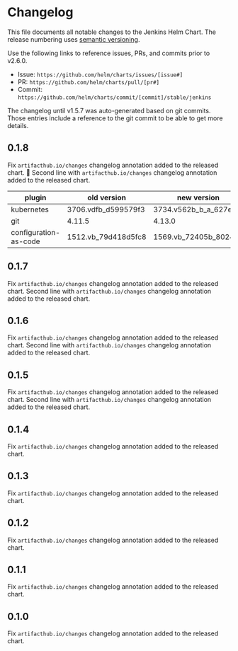# Changelog

This file documents all notable changes to the Jenkins Helm Chart.
The release numbering uses [semantic versioning](http://semver.org).

Use the following links to reference issues, PRs, and commits prior to v2.6.0.

* Issue:  `https://github.com/helm/charts/issues/[issue#]`
* PR:     `https://github.com/helm/charts/pull/[pr#]`
* Commit: `https://github.com/helm/charts/commit/[commit]/stable/jenkins`

The changelog until v1.5.7 was auto-generated based on git commits.
Those entries include a reference to the git commit to be able to get more details.

## 0.1.8

Fix `artifacthub.io/changes` changelog annotation added to the released chart.
🚀 Second line with `artifacthub.io/changes` changelog annotation added to the released chart.

| plugin                | old version           | new version            |
|-----------------------|-----------------------|------------------------|
| kubernetes            | 3706.vdfb_d599579f3   | 3734.v562b_b_a_627ea_c |
| git                   | 4.11.5                | 4.13.0                 |
| configuration-as-code | 1512.vb_79d418d5fc8   | 1569.vb_72405b_80249   |

## 0.1.7

Fix `artifacthub.io/changes` changelog annotation added to the released chart.
Second line with `artifacthub.io/changes` changelog annotation added to the released chart.

## 0.1.6

Fix `artifacthub.io/changes` changelog annotation added to the released chart.
Second line with `artifacthub.io/changes` changelog annotation added to the released chart.

## 0.1.5

Fix `artifacthub.io/changes` changelog annotation added to the released chart.
Second line with `artifacthub.io/changes` changelog annotation added to the released chart.

## 0.1.4

Fix `artifacthub.io/changes` changelog annotation added to the released chart.

## 0.1.3

Fix `artifacthub.io/changes` changelog annotation added to the released chart.

## 0.1.2

Fix `artifacthub.io/changes` changelog annotation added to the released chart.

## 0.1.1

Fix `artifacthub.io/changes` changelog annotation added to the released chart.

## 0.1.0

Fix `artifacthub.io/changes` changelog annotation added to the released chart.
